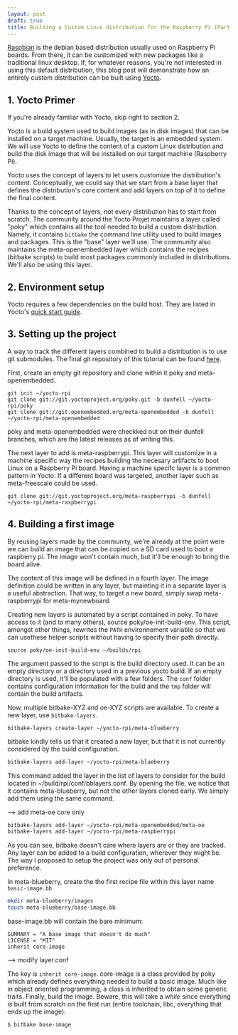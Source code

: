 ```yaml
---
layout: post
draft: true
title: Building a Custom Linux distribution for the Raspberry Pi (Part 1)
---
```


[Raspbian](https://www.raspbian.org/) is the debian based distribution usually used on Raspberry Pi boards. From there, it can be customized with new packages like a traditional linux desktop. If, for whatever reasons, you're not interested in using this default distribution, this blog post will demonstrate how an entirely custom distribution can be built using [Yocto](https://www.raspbian.org/).

## 1. Yocto Primer
If you're already familiar with Yocto, skip right to section 2.

Yocto is a build system used to build images (as in disk images) that can be installed on a target machine. Usually, the target is an embedded system. We will use Yocto to define the content of a custom Linux distribution and build the disk image that will be installed on our target machine (Raspberry Pi).

Yocto uses the concept of layers to let users customize the distribution's content. Conceptually, we could say that we start from a base layer that defines the distribution's core content and add layers on top of it to define the final content.

Thanks to the concept of layers, not every distribution has to start from scratch. The community around the Yocto Projet maintains a layer called "poky" which contains all the tool needed to build a custom distribution. Namely, it contains `bitbake` the command line utility used to build images and packages. This is the "base" layer we'll use. The community also maintains the meta-openembedded layer which contains the recipes (bitbake scripts) to build most packages commonly included in distributions. We'll also be using this layer.

## 2. Environment setup

Yocto requires a few dependencies on the build host. They are listed in Yocto's [quick start guide](https://www.yoctoproject.org/docs/3.1.1/brief-yoctoprojectqs/brief-yoctoprojectqs.html#brief-compatible-distro).

## 3. Setting up the project

A way to track the different layers combined to build a distribution is to use git submodules. The final git repository of this tutorial can be found [here](https://www.google.com).

First, create an empty git repository and clone within it poky and meta-openembedded.

```
git init ~/yocto-rpi
git clone git://git.yoctoproject.org/poky.git -b dunfell ~/yocto-rpi/poky
git clone git://git.openembedded.org/meta-openembedded -b dunfell ~/yocto-rpi/meta-openembedded
```
poky and meta-openembedded were checkked out on their dunfell branches, which are the latest releases as of writing this.

The next layer to add is meta-raspberrypi. This layer will customize in a machine specific way the recipes building the necesary artifacts to boot Linux on a Raspberry Pi board. Having a machine specifc layer is a common pattern in Yocto. If a different board was targeted, another layer such as meta-freescale could be used.

```
git clone git://git.yoctoproject.org/meta-raspberrypi -b dunfell ~/yocto-rpi/meta-raspberrypi
```

## 4. Building a first image

By reusing layers made by the community, we're already at the point were we can build an image that can be copied on a SD card used to boot a raspberry pi. The image won't contain much, but it'll be enough to bring the board alive. 

The content of this image will be defined in a fourth layer. The image definition could be written in any layer, but mainting it in a separate layer is a useful abstraction. That way, to target a new board, simply swap meta-raspberrypi for meta-mynewboard.

Creating new layers is automated by a script contained in poky. To have access to it (and to many others), source poky/oe-init-build-env. This script, amongst other things, rewrites the `PATH` environnement variable so that we can usethese helper scripts without having to specify their path directly.

```
source poky/oe-init-build-env ~/builds/rpi
```

The argument passed to the script is the build directory used. It can be an empty directory or a directory used in a previous yocto build. If an empty directory is used, it'll be populated with a few folders. The `conf` folder contains configuration information for the build and the `tmp` folder will contain the build artifacts.

Now, multiple bitbake-XYZ and oe-XYZ scripts are available. To create a new layer, use `bitbake-layers`.

```
bitbake-layers create-layer ~/yocto-rpi/meta-blueberry
```

bitbake kindly tells us that it created a new layer, but that it is not currently considered by the build configuration.

```bash
bitbake-layers add-layer ~/yocto-rpi/meta-blueberry
```

This command added the layer in the list of layers to consider for the build located in ~/build/rpi/conf/bblayers.conf. By opening the file, we notice that it contains meta-blueberry, but not the other layers cloned early. We simply add them using the same command.

--> add meta-oe core only

```bash
bitbake-layers add-layer ~/yocto-rpi/meta-openembedded/meta-oe
bitbake-layers add-layer ~/yocto-rpi/meta-raspberrypi
```

As you can see, bitbake doesn't care where layers are or they are tracked. Any layer can be added to a build configuration, wherever they might be. The way I proposed to setup the project was only out of personal preference.

In meta-blueberry, create the the first recipe file within this layer name `basic-image.bb`

```bash
mkdir meta-blueberry/images
touch meta-blueberry/base-image.bb
```

base-image.bb will contain the bare minimum:

```
SUMMARY = "A base image that doesn't do much"
LICENSE = "MIT"
inherit core-image
```

--> modify layer.conf

The key is `inherit core-image`. core-image is a class provided by poky which already defines everything needed to build a basic image. Much like in object oriented programming, a class is inherited to obtain some generic traits. Finally, build the image. Beware, this will take a _while_ since everything is built from scratch on the first run (entire toolchain, libc, everything that ends up the image):

```
$ bitbake base-image
```

